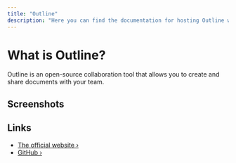 ```yaml
---
title: "Outline"
description: "Here you can find the documentation for hosting Outline with Coolify."
---
```


# What is Outline?

Outline is an open-source collaboration tool that allows you to create and share documents with your team.

## Screenshots

<ZoomableImage src="/docs/images/services/outline.webp" />


## Links

- [The official website ›](https://getoutline.com/?utm_source=coolify.io)
- [GitHub ›](https://github.com/outline/outline?utm_source=coolify.io)
